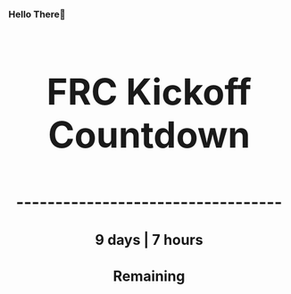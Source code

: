 ### Hello There👋

<!---START-TIMER--->
<h3 align='center' style='font-size: 64px;'>FRC Kickoff Countdown</h3>
<h3 align='center' style='font-size: 30px;'>----------------------------------</h3>
<h3 align='center' style='font-size: 25px;'>9 days | 7 hours</h3>
<h3 align='center' style='font-size: 25px;'>Remaining</h3>
<!---END-TIMER--->
